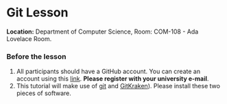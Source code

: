 # Git Lesson

**Location:** Department of Computer Science, Room: COM-108 - Ada Lovelace Room.

### Before the lesson

1. All participants should have a GitHub account. You can create an account using this [link](https://github.com/). **Please register with your university e-mail**.
2. This tutorial will make use of [git](https://git-scm.com/) and [GitKraken](https://www.gitkraken.com/)). Please install these two pieces of software.
